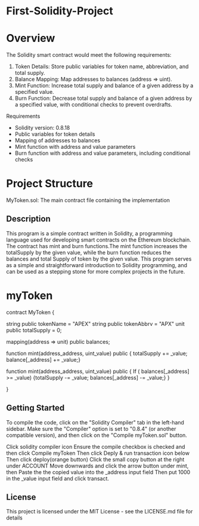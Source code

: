 # First-Solidity-Project


# Overview

The Solidity smart contract would meet the following requirements:

1. Token Details: Store public variables for token name, abbreviation, and total supply.
2. Balance Mapping: Map addresses to balances (address => uint).
3. Mint Function: Increase total supply and balance of a given address by a specified value.
4. Burn Function: Decrease total supply and balance of a given address by a specified value, with conditional checks to prevent overdrafts.

Requirements

- Solidity version: 0.8.18
- Public variables for token details
- Mapping of addresses to balances
- Mint function with address and value parameters
- Burn function with address and value parameters, including conditional checks

# Project Structure

MyToken.sol: The main contract file containing the implementation


## Description

This program is a simple contract written in Solidity, a programming language used for developing smart contracts on the Ethereum blockchain. The contract has mint and burn functions.The mint function increases the totalSupply by the given value, while the burn function reduces the balances and total Supply of token by the given value.
This program serves as a simple and straightforward introduction to Solidity programming, and can be used as a stepping stone for more complex projects in the future.


# myToken 

contract MyToken {

    
string public tokenName = "APEX"
string public tokenAbbrv = "APX"
unit public totalSupply = 0; 


mapping(address => unit) public balances;

function mint(address_address, uint_value) public { 
 totalSupply +=  _value;
    balance[_address] += _value;}


function mint(address_address, uint_value) public {
 If ( balances[_address] >= _value)
{totalSupply -=  _value;
balances[_address] -= _value;}
}

}
## Getting Started


To compile the code, click on the "Solidity Compiler" tab in the left-hand sidebar. Make sure the "Compiler" option is set to "0.8.4" (or another compatible version), and then click on the "Compile myToken.sol" button.


Click solidity compiler icon
Ensure the compile checkbox is checked and then click Compile myToken
Then click Deply & run transaction icon below
Then click deploy(orange button)
Click the small copy button at the right under ACCOUNT
Move downwards and click the arrow button under mint, then
Paste the the copied value into the  _address input field
Then put 1000 in the _value input field and click transact.


## License

This project is licensed under the MIT License - see the LICENSE.md file for details
